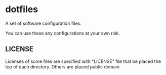 # dotfiles

A set of software configuration files.

You can use these any configurations at your own risk.

## LICENSE

Licenses of some files are specified with "LICENSE" file that be placed the top of each directory.
Others are placed public domain.
